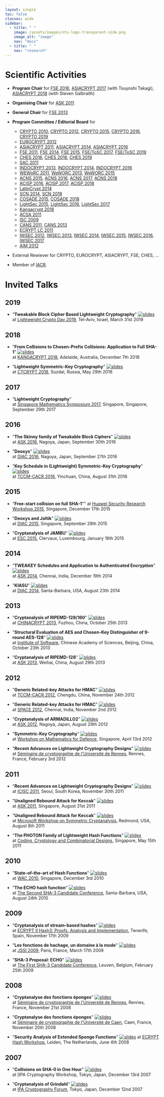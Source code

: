 ```yaml
---
layout: single
toc: false
classes: wide
sidebar:
  - title: " "
    image: /assets/images/ntu-logo-transparent-side.png
    image_alt: "image"
    nav: "docs"
  - title: " "
    nav: "research"
---
```



# Scientific Activities

- **Program Chair** for [FSE 2016](http://fse.rub.de/), [ASIACRYPT 2017](http://asiacrypt.iacr.org/2017/) (with Tsuyoshi Takagi), [ASIACRYPT 2018](https://asiacrypt.iacr.org/2018/) (with Steven Galbraith)

- **Organising Chair** for [ASK 2011](http://www1.spms.ntu.edu.sg/~ask2011/)

- **General Chair** for [FSE 2013](http://fse2013.spms.ntu.edu.sg/)

- **Program Committee / Editorial Board** for 
  - [CRYPTO 2010]("http://www.iacr.org/conferences/crypto2010"), [CRYPTO 2012]("http://www.iacr.org/conferences/crypto2012"), [CRYPTO 2015]("http://www.iacr.org/conferences/crypto2015"), [CRYPTO 2016]("http://www.iacr.org/conferences/crypto2016"), [CRYPTO 2019]("http://www.iacr.org/conferences/crypto2019")
  - [EUROCRYPT 2012]("http://www.cs.bris.ac.uk/eurocrypt2012")
  - [ASIACRYPT 2011]("http://cist.korea.ac.kr/~asiacrypt2011/index.php?cont=home"), [ASIACRYPT 2014]("http://www.iacr.org/conferences/asiacrypt2014"), [ASIACRYPT 2016]("http://asiacrypt2016.com")
  - [FSE 2011]("http://fse2011.mat.dtu.dk"), [FSE 2014]("http://fse2014.isg.rhul.ac.uk"), [FSE 2015]("http://light-sec.org/fse2015"), [FSE/ToSC 2017]("http://www.nuee.nagoya-u.ac.jp/labs/tiwata/fse2017"), [FSE/ToSC 2019]("https://fse.iacr.org/2019")
  - [CHES 2016]("http://www.chesworkshop.org/ches2016/index.php"), [CHES 2018]("https://ches.iacr.org/2018"), [CHES 2019]("https://ches.iacr.org/2019")
  - [SAC 2011]("http://sac2011.ryerson.ca")
  - [INDOCRYPT 2013]("http://indocrypt.hbni.ac.in"), [INDOCRYPT 2014]("http://cse.iitkgp.ac.in/conf/INDOCRYPT2014"), [INDOCRYPT 2016]("https://sites.google.com/site/thomaspeyrin/goog_1654583412")
  - [WEWoRC 2011]("http://www.uni-weimar.de/cms/medien/mediensicherheit/weworc-2011/home.html"), [WeWORC 2013]("http://2013.weworc.eu"), [WeWORC 2015]("http://2015.weworc.eu")
  - [ACNS 2015]("http://acns2015.cs.columbia.edu"), [ACNS 2016]("http://acns2016.sccs.surrey.ac.uk"), [ACNS 2017]("https://cy2sec.comm.eng.osaka-u.ac.jp/acns2017"), [ACNS 2018]("https://www.cosic.esat.kuleuven.be/events/acns2018")
  - [ACISP 2016]("http://nsclab.org/acisp2016"), [ACISP 2017]("http://acisp.massey.ac.nz"), [ACISP 2018]("https://ssl.informatics.uow.edu.au/acisp2018")
  - [LatinCrypt 2014]("https://sites.google.com/site/latincrypt2014")
  - [SCN 2014]("http://www.di.unisa.it/conferences/SCN14"), [SCN 2018]("http://scn.di.unisa.it")
  - [COSADE 2015]("https://cosade.telecom-paristech.fr/cosade15/index.html"), [COSADE 2018]("http://www.cosade.org")
  - [LightSec 2015]("https://wiki.crypto.rub.de/lightsec15/invited.html"), [LightSec 2016]("http://lightsec16.aksaray.edu.tr/tr"), [LightSec 2017]("http://www.sinconf.org/sin2017/workshop")
  - [Kangacrypt 2018]("https://www.kangacrypt.info")
  - [ACSA 2011]("http://www.ftrai.org/wcc2011/acsa")
  - [ISC 2009]("http://isc09.dti.unimi.it/home")
  - [CANS 2011]("http://www.infosec.sdu.edu.cn/cans2011"), [CANS 2013]("http://www.ic.unicamp.br/cans2013")
  - [ECRYPT LC 2011]("http://www.uclouvain.be/crypto/ecrypt_lc11/welcome")
  - [IWSEC 2012]("http://www.iwsec.org/2012"), [IWSEC 2013]("http://www.iwsec.org/2013"), [IWSEC 2014]("http://www.iwsec.org/2014"), [IWSEC 2015]("http://www.iwsec.org/2015"), [IWSEC 2016]("http://www.iwsec.org/2016"), [IWSEC 2017]("http://www.iwsec.org/2017")
  - [AIM 2012]("http://web.ftrai.org/aim2012")

- External Rewiever for CRYPTO, EUROCRYPT, ASIACRYPT, FSE, CHES, ...

- Member of [IACR]("http://www.iacr.org").


# Invited Talks

## 2019

- "**Tweakable Block Cipher Based Lightweight Cryptography**"  [![](https://thomaspeyrin.github.io/web/assets/images/pdf_icon_small.png "slides")](https://thomaspeyrin.github.io/web/docs/invited/LCD2019_slides.pdf)  
at [Lightweight Crypto Day 2019](http://www.cs.haifa.ac.il/~orrd/LWD/), Tel-Aviv, Israel, March 31st 2019


## 2018

- "**From Collisions to Chosen-Prefix Collisions: Application to Full SHA-1**" [![](https://thomaspeyrin.github.io/web/assets/images/pdf_icon_small.png "slides")](https://thomaspeyrin.github.io/web/docs/invited/KANGACRYPT2018_slides.pdf)   
at [KANGACRYPT 2018](https://www.kangacrypt.info/), Adelaide, Australia, December 7th 2018

- "**Lightweight Symmetric-Key Cryptography**"  [![](https://thomaspeyrin.github.io/web/assets/images/pdf_icon_small.png "slides")](https://thomaspeyrin.github.io/web/docs/invited/CTCRYPT2018_slides.pdf)  
at [CTCRYPT 2018](https://ctcrypt.ru/eprogram_2018), Suzdal, Russia, May 29th 2018


## 2017

- "**Lightweight Cryptography**"  
at [Singapore Mathematics Symposium 2017](http://sms.math.nus.edu.sg/Symposium/Symposium.aspx#Past), Singapore, Singapore, September 29th 2017


## 2016

- "**The Skinny family of Tweakable Block Ciphers**"  [![](https://thomaspeyrin.github.io/web/assets/images/pdf_icon_small.png "slides")](https://thomaspeyrin.github.io/web/docs/invited/ASK2016_slides.pdf)  
at [ASK 2016](http://www.nuee.nagoya-u.ac.jp/labs/tiwata/ask2016/), Nagoya, Japan, September 30th 2016

- "**Deoxys**"  [![](https://thomaspeyrin.github.io/web/assets/images/pdf_icon_small.png "slides")](https://thomaspeyrin.github.io/web/docs/invited/DIAC2016_slides.pdf)  
at [DIAC 2016](http://www.nuee.nagoya-u.ac.jp/labs/tiwata/diac2016/), Nagoya, Japan, September 27th 2016

- "**Key Schedule in (Lightweight) Symmetric-Key Cryptography**"  [![](https://thomaspeyrin.github.io/web/assets/images/pdf_icon_small.png "slides")](https://thomaspeyrin.github.io/web/docs/invited/TCCMCACR2016_slides.pdf)  
at [TCCM-CACR 2016](http://www.cacrnet.org.cn/templates/H_second/index.aspx?nodeid=35&amp;page=ContentPage&amp;contentid=871), Yinchuan, China, August 31th 2016


## 2015

- "**Free-start collision on full SHA-1**""
at [Huawei Security Research Workshop 2015](http://www.huawei.com), Singapore, December 17th 2015

- "**Deoxys and Joltik**"  [![](https://thomaspeyrin.github.io/web/assets/images/pdf_icon_small.png "slides")](https://thomaspeyrin.github.io/web/docs/invited/DIAC2015_slides.pdf)  
at [DIAC 2015](http://www1.spms.ntu.edu.sg/~diac2015/), Singapore, September 28th 2015

- "**Cryptanalysis of JAMBU**"  [![](https://thomaspeyrin.github.io/web/assets/images/pdf_icon_small.png "slides")](https://thomaspeyrin.github.io/web/docs/invited/ESC2015_slides.pdf)  
at [ESC 2015](https://www.cryptolux.org/mediawiki-esc2015/index.php/ESC_2015), Clervaux, Luxembourg, January 16th 2015


## 2014

- "**TWEAKEY Schedules and Application to Authenticated Encryption**"  [![](https://thomaspeyrin.github.io/web/assets/images/pdf_icon_small.png "slides")](https://thomaspeyrin.github.io/web/docs/invited/ASK2014_slides.pdf)  
at [ASK 2014](http://ask2014.iiitd.ac.in/), Chennai, India, December 19th 2014

- "**KIASU**"  [![](https://thomaspeyrin.github.io/web/assets/images/pdf_icon_small.png "slides")](https://thomaspeyrin.github.io/web/docs/invited/DIAC2014_slides.pdf)  
at [DIAC 2014](http://2014.diac.cr.yp.to/), Santa-Barbara, USA, August 23th 2014


## 2013

- "**Cryptanalysis of RIPEMD-128/160**"  [![](https://thomaspeyrin.github.io/web/assets/images/pdf_icon_small.png "slides")](https://thomaspeyrin.github.io/web/docs/invited/CHINACRYPT2013_slides.pdf)  
at [CHINACRYPT 2013](http://chinacrypt2013.fzu.edu.cn/), Fuzhou, China, October 25th 2013

- "**Structural Evaluation of AES and Chosen-Key Distinguisher of 9-round AES-128**"  [![](https://thomaspeyrin.github.io/web/assets/images/pdf_icon_small.png "slides")](https://thomaspeyrin.github.io/web/docs/invited/BeijingSeminar2013_slides.pdf)  
at [Institute of Software](http://english.is.cas.cn/), Chinese Academy of Sciences, Beijing, China, October 23th 2013

- "**Cryptanalysis of RIPEMD-128**"  [![](https://thomaspeyrin.github.io/web/assets/images/pdf_icon_small.png "slides")](https://thomaspeyrin.github.io/web/docs/invited/ASK2013_slides.pdf)  
at [ASK 2013](http://www.infosec.sdu.edu.cn/ask2013/), Weihai, China, August 29th 2013


## 2012

- "**Generic Related-key Attacks for HMAC**"  [![](https://thomaspeyrin.github.io/web/assets/images/pdf_icon_small.png "slides")](https://thomaspeyrin.github.io/web/docs/invited/TCCMCACR2012_slides.pdf)  
at [TCCM-CACR 2012](http://www.cacrnet.org.cn/upload/fckeditor/File/Files/2012%E5%B9%B4%E6%96%87%E4%BB%B6/%E5%AF%86%E7%A0%81%E6%95%B0%E5%AD%A6%E7%90%86%E8%AE%BA%E4%B8%93%E5%A7%94%E4%BC%9A2012%E5%B9%B4%E5%AD%A6%E6%9C%AF%E7%A0%94%E8%AE%A8%E4%BC%9A%E9%80%9A%E7%9F%A5(20121106).doc), Chengdu, China, November 24th 2012

- "**Generic Related-key Attacks for HMAC**"  [![](https://thomaspeyrin.github.io/web/assets/images/pdf_icon_small.png "slides")](https://thomaspeyrin.github.io/web/docs/invited/SPACE2012_slides.pdf)  
at [SPACE 2012](http://space.cse.iitm.ac.in/), Chennai, India, November 2nd 2012

- "**Cryptanalysis of ARMADILLO2**"  [![](https://thomaspeyrin.github.io/web/assets/images/pdf_icon_small.png "slides")](https://thomaspeyrin.github.io/web/docs/invited/ASK2012_slides.pdf)  
at [ASK 2012](http://web.spms.ntu.edu.sg/~ask/2012/), Nagoya, Japan, August 29th 2012

- "**Symmetric-Key Cryptography**"  [![](https://thomaspeyrin.github.io/web/assets/images/pdf_icon_small.png "slides")](https://thomaspeyrin.github.io/web/docs/invited/WMD2012_slides.pdf)  
at [Workshop on Mathematics for Defence](http://www2.ims.nus.edu.sg/Programs/012wmathd/index.php), Singapore, April 13rd 2012

- "**Recent Advances on Lightweight Cryptography Designs**"  [![](https://thomaspeyrin.github.io/web/assets/images/pdf_icon_small.png "slides")](https://thomaspeyrin.github.io/web/docs/invited/RennesSeminar2012_slides.pdf)  
at [Séminaire de cryptographie de l'Université de Rennes](http://webmath.univ-rennes1.fr/crypto/), Rennes, France, February 3rd 2012


## 2011

- "**Recent Advances on Lightweight Cryptography Designs**"  [![](https://thomaspeyrin.github.io/web/assets/images/pdf_icon_small.png "slides")](https://thomaspeyrin.github.io/web/docs/invited/ICISC2011_slides.pdf)  
at [ICISC 2011](http://www.icisc.org/), Seoul, South Korea, November 30th 2011

- "**Unaligned Rebound Attack for Keccak**"  [![](https://thomaspeyrin.github.io/web/assets/images/pdf_icon_small.png "slides")](https://thomaspeyrin.github.io/web/docs/invited/ASK2011_slides.pdf)  
at [ASK 2011](http://www1.spms.ntu.edu.sg/~ask2011/), Singapore, August 31st 2011

- "**Unaligned Rebound Attack for Keccak**"  [![](https://thomaspeyrin.github.io/web/assets/images/pdf_icon_small.png "slides")](https://thomaspeyrin.github.io/web/docs/invited/MicrosoftWorkshop2011_slides.pdf)  
at [Microsoft Workshop on Symmetric Cryptanalysis](http://research.microsoft.com/en-us/events/w-symcrypt/), Redmond, USA, August 8th 2011 

- "**The PHOTON Family of Lightweight Hash Functions**"  [![](https://thomaspeyrin.github.io/web/assets/images/pdf_icon_small.png "slides")](https://thomaspeyrin.github.io/web/docs/invited/CCCC2011_slides.pdf)  
at [Coding, Cryptology and Combinatorial Designs](http://www2.ims.nus.edu.sg/Programs/011code/), Singapore, May 15th 2011  


## 2010

- "**State-of-the-art of Hash Functions**"  [![](https://thomaspeyrin.github.io/web/assets/images/pdf_icon_small.png "slides")](https://thomaspeyrin.github.io/web/docs/invited/WAC2010_slides.pdf)  
at [WAC 2010](http://www1.spms.ntu.edu.sg/~ccrg/WAC2010.html), Singapore, December 3rd 2010  

- "**The ECHO hash function**"  [![](https://thomaspeyrin.github.io/web/assets/images/pdf_icon_small.png "slides")](https://thomaspeyrin.github.io/web/docs/invited/SHA3Conference2010_slides.pdf)  
at [The Second SHA-3 Candidate Conference](http://csrc.nist.gov/groups/ST/hash/sha-3/Round2/Aug2010/), Santa-Barbara, USA, August 24th 2010 
 

## 2009

- "**Cryptanalysis of stream-based hashes**"  [![](https://thomaspeyrin.github.io/web/assets/images/pdf_icon_small.png "slides")](https://thomaspeyrin.github.io/web/docs/invited/EcryptHashSummerSchool2009_slides.pdf)  
at [ECRYPT II Hash3: Proofs, Analysis and Implementation](https://www.cosic.esat.kuleuven.be/ecrypt/courses/tenerife09/index.shtml), Tenerife, Spain, November 17th 2009

- "**Les fonctions de hachage, un domaine à la mode**"  [![](https://thomaspeyrin.github.io/web/assets/images/pdf_icon_small.png "slides")](https://thomaspeyrin.github.io/web/docs/invited/JSSI2009_slides.pdf)  
at [JSSI 2009](http://www.ossir.org/jssi/jssi2009/), Paris, France, March 17th 2009  

- "**SHA-3 Proposal: ECHO**"  [![](https://thomaspeyrin.github.io/web/assets/images/pdf_icon_small.png "slides")](https://thomaspeyrin.github.io/web/docs/invited/SHA3Conference2009_slides.pdf)  
at [The First SHA-3 Candidate Conference](http://csrc.nist.gov/groups/ST/hash/sha-3/Round1/Feb2009/index.html), Leuven, Belgium, February 25th 2009  


## 2008

- "**Cryptanalyse des fonctions éponges**"  [![](https://thomaspeyrin.github.io/web/assets/images/pdf_icon_small.png "slides")](https://thomaspeyrin.github.io/web/docs/invited/RennesSeminar2008_slides.pdf)  
at [Séminaire de cryptographie de l'Université de Rennes](http://math2007.univ-rennes1.fr/crypto/2008-09/ThomasPeyrin.html), Rennes, France, November 21st 2008  

- "**Cryptanalyse des fonctions éponges**"  [![](https://thomaspeyrin.github.io/web/assets/images/pdf_icon_small.png "slides")](https://thomaspeyrin.github.io/web/docs/invited/CaenSeminar2008_slides.pdf)  
at [Séminaire de cryptographie de l'Université de Caen](http://users.info.unicaen.fr/%7Eflaguill/seminaire.html), Caen, France, November 20th 2008  

- "**Security Analysis of Extended Sponge Functions**"  [![](https://thomaspeyrin.github.io/web/assets/images/pdf_icon_small.png "slides")](https://thomaspeyrin.github.io/web/docs/invited/EcryptHashWorkshop2008_slides.pdf) 
at [ECRYPT Hash Workshop](http://www.lorentzcenter.nl/lc/web/2008/309/info.php3?wsid=309), Leiden, The Netherlands, June 4th 2008  


## 2007

- "**Collisions on SHA-0 in One Hour**"  [![](https://thomaspeyrin.github.io/web/assets/images/pdf_icon_small.png "slides")](https://thomaspeyrin.github.io/web/docs/invited/IPAWorkshop2007_slides.pdf)  
at [IPA Cryptography Workshop, Tokyo, Japan, December 13rd 2007  

- "**Cryptanalysis of Grindahl**"  [![](https://thomaspeyrin.github.io/web/assets/images/pdf_icon_small.png "slides")](https://thomaspeyrin.github.io/web/docs/invited/IPAForum2007_slides.pdf)  
at [IPA Cryptography Forum](http://www.ipa.go.jp/security/event/2007/crypt-forum/index.html), Tokyo, Japan, December 12nd 2007 
